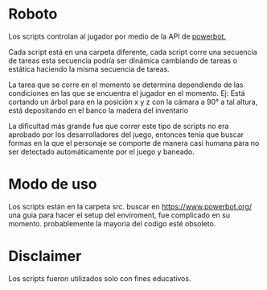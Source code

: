 # Roboto
Los scripts controlan al jugador por medio de la API de [powerbot.](https://www.powerbot.org/)

Cada script está en una carpeta diferente, cada script corre una secuencia de tareas esta secuencia podría ser dinámica cambiando de tareas o estática haciendo la misma secuencia de tareas.

La tarea que se corre en el momento se determina dependiendo de las condiciones en las que se encuentra el jugador en el momento. Ej: Está cortando un árbol para en la posición x y z con la cámara a 90° a tal altura, está depositando en el banco la madera del inventario 

La dificultad más grande fue que correr este tipo de scripts no era aprobado por los desarrolladores del juego, entonces tenía que buscar formas en la que el personaje se comporte de manera casi humana para no ser detectado automáticamente por el juego y baneado.

# Modo de uso 
Los scripts están en la carpeta src.
buscar en https://www.powerbot.org/ una guia para hacer el setup del enviroment, fue complicado en su momento. probablemente la mayoria del codigo esté obsoleto.

# Disclaimer
Los scripts fueron utilizados solo con fines educativos.
